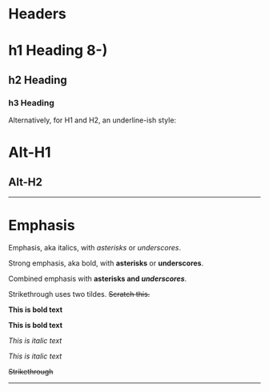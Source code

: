 <!--- { "document-meta": { "version": "1" } } -->

# Headers

# h1 Heading 8-)
## h2 Heading
### h3 Heading

Alternatively, for H1 and H2, an underline-ish style:

Alt-H1
======

Alt-H2
------

------

# Emphasis

<!--- { "block-meta": { "tags": ["emphasis", "description"], "badge": "Emphasis" } } -->
Emphasis, aka italics, with *asterisks* or _underscores_.

<!--- { "block-meta": { "tags": ["strong emphasis", "description"], "color": "#ff0000" } } -->
Strong emphasis, aka bold, with **asterisks** or __underscores__.

<!--- { "block-meta": { "tags": ["combined emphasis", "description"], "badge": "Emphasis", "color": "#ff0000" } } -->
Combined emphasis with **asterisks and _underscores_**.

Strikethrough uses two tildes. ~~Scratch this.~~

**This is bold text**

__This is bold text__

*This is italic text*

_This is italic text_

~~Strikethrough~~

------
